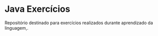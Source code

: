 # Java Exercícios
Repositório destinado para exercícios realizados durante aprendizado da linguagem,.
